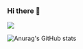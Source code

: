 ### Hi there 👋

<!--
**yoonjeong-heo/yoonjeong-heo** is a ✨ _special_ ✨ repository because its `README.md` (this file) appears on your GitHub profile.

Here are some ideas to get you started:

- 🔭 I’m currently working on ...
- 🌱 I’m currently learning ...
- 👯 I’m looking to collaborate on ...
- 🤔 I’m looking for help with ...
- 💬 Ask me about ...
- 📫 How to reach me: ...
- 😄 Pronouns: ...
- ⚡ Fun fact: ...
-->

<!-- [![Top Langs](https://github-readme-stats.vercel.app/api/top-langs/?username=yoonjeong-heo&layout=compact)](https://github.com/anuraghazra/github-readme-stats) -->

<img src="https://img.shields.io/badge/Vue.js-4FC08D?style=flat-square&logo=vue&logoColor=white"/>


![Anurag's GitHub stats](https://github-readme-stats.vercel.app/api?username=yoonjeong-heo&show_icons=true&theme=tokyonight)
